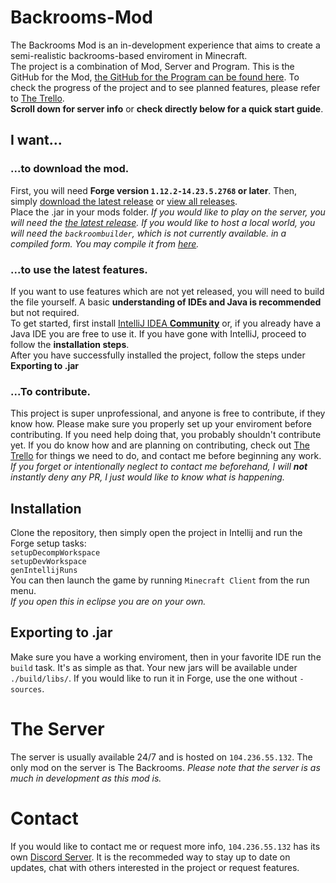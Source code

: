 # Backrooms-Mod
The Backrooms Mod is an in-development experience that aims to create a semi-realistic backrooms-based enviroment in Minecraft.\
The project is a combination of Mod, Server and Program. This is the GitHub for the Mod, [the GitHub for the Program can be found here](https://github.com/kurmachu/BackroomBuilder). To check the progress of the project and to see planned features, please refer to [The Trello](https://trello.com/b/fGqeE8lz/backrooms-mod-i-guess).\
**Scroll down for server info** or **check directly below for a quick start guide**.
## I want...
### ...to download the mod.
First, you will need **Forge version `1.12.2-14.23.5.2768` or later**. Then, simply [download the latest release](https://github.com/kurmachu/Backrooms-Mod/releases/latest) or [view all releases](https://github.com/kurmachu/Backrooms-Mod/releases).\
Place the .jar in your mods folder. *If you would like to play on the server, you will need the [the latest release](https://github.com/kurmachu/Backrooms-Mod/releases/latest). If you would like to host a local world, you will need the `backroombuilder`, which is not currently available. in a compiled form. You may compile it from [here](https://github.com/kurmachu/BackroomBuilder).*
### ...to use the latest features.
If you want to use features which are not yet released, you will need to build the file yourself. A basic **understanding of IDEs and Java is recommended** but not required.\
To get started, first install [IntelliJ IDEA **Community**](https://www.jetbrains.com/idea/download/) or, if you already have a Java IDE you are free to use it. If you have gone with IntelliJ, proceed to follow the **installation steps**.\
After you have successfully installed the project, follow the steps under **Exporting to .jar**
### ...To contribute.
This project is super unprofessional, and anyone is free to contribute, if they know how. Please make sure you properly set up your enviroment before contributing. If you need help doing that, you probably shouldn't contribute yet. If you do know how and are planning on contributing, check out [The Trello](https://trello.com/b/fGqeE8lz/backrooms-mod-i-guess) for things we need to do, and contact me before beginning any work. *If you forget or intentionally neglect to contact me beforehand, I will **not** instantly deny any PR, I just would like to know what is happening.*
## Installation
Clone the repository, then simply open the project in Intellij and run the Forge setup tasks:\
`setupDecompWorkspace`\
`setupDevWorkspace`\
`genIntellijRuns`\
You can then launch the game by running `Minecraft Client` from the run menu.\
*If you open this in eclipse you are on your own.*
## Exporting to .jar
Make sure you have a working enviroment, then in your favorite IDE run the `build` task. It's as simple as that. Your new jars will be available under `./build/libs/`. If you would like to run it in Forge, use the one without `-sources`.
# The Server
The server is usually available 24/7 and is hosted on `104.236.55.132`. The only mod on the server is The Backrooms. *Please note that the server is as much in development as this mod is.*
# Contact
If you would like to contact me or request more info, `104.236.55.132` has its own [Discord Server](https://discord.gg/wJBAn8B). It is the recommeded way to stay up to date on updates, chat with others interested in the project or request features.